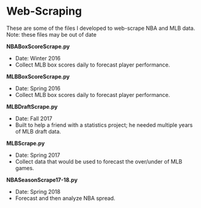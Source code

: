 # Web-Scraping
These are some of the files I developed to web-scrape NBA and MLB data.
Note: these files may be out of date

**NBABoxScoreScrape.py**
- Date: Winter 2016
- Collect MLB box scores daily to forecast player performance.

**MLBBoxScoreScrape.py**
- Date: Spring 2016
- Collect MLB box scores daily to forecast player performance.

**MLBDraftScrape.py**
- Date: Fall 2017
- Built to help a friend with a statistics project; he needed multiple years of MLB draft data. 

**MLBScrape.py**
- Date: Spring 2017
- Collect data that would be used to forecast the over/under of MLB games. 

**NBASeasonScrape17-18.py**
- Date: Spring 2018
- Forecast and then analyze NBA spread.


